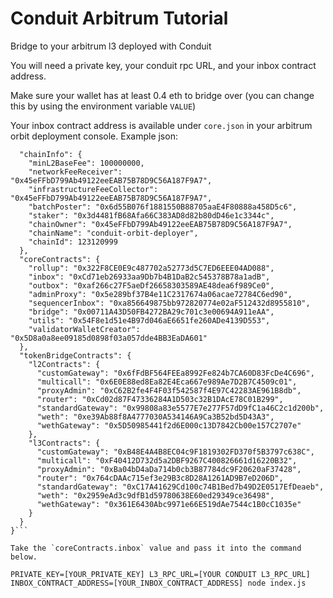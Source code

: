 # Conduit Arbitrum Tutorial
Bridge to your arbitrum l3 deployed with Conduit

You will need a private key, your conduit rpc URL, and your inbox contract address.

Make sure your wallet has at least 0.4 eth to bridge over (you can change this by using the environment variable `VALUE`)

Your inbox contract address is available under `core.json` in your arbitrum orbit deployment console. Example json:

```{
  "chainInfo": {
    "minL2BaseFee": 100000000,
    "networkFeeReceiver": "0x45eFFbD799Ab49122eeEAB75B78D9C56A187F9A7",
    "infrastructureFeeCollector": "0x45eFFbD799Ab49122eeEAB75B78D9C56A187F9A7",
    "batchPoster": "0x6d55B076f1881550B88705aaE4F80888a458D5c6",
    "staker": "0x3d4481fB68Afa66C383AD8d82b80dD46e1c3344c",
    "chainOwner": "0x45eFFbD799Ab49122eeEAB75B78D9C56A187F9A7",
    "chainName": "conduit-orbit-deployer",
    "chainId": 123120999
  },
  "coreContracts": {
    "rollup": "0x322F8CE0E9c487702a52773d5C7ED6EEE04AD088",
    "inbox": "0xCd71eb26933aa9Db7b4B1DaB2c545378B78a1adB",
    "outbox": "0xaf266c27F5aeDf26658303589AE48dea6f989Ce0",
    "adminProxy": "0x5e289bf37B4e11C2317674a06acae72784C6ed90",
    "sequencerInbox": "0xa856649875bb972820774e02aF512432d8955810",
    "bridge": "0x00711A43D50FB4272BA29c701c3e00694A911eAA",
    "utils": "0x54F8e1d51e4B97d046aE6651fe260ADe4139D553",
    "validatorWalletCreator": "0x5D8a0a8ee09185d0898f03a057dde4BB3EaDA601"
  },
  "tokenBridgeContracts": {
    "l2Contracts": {
      "customGateway": "0x6fFdBF564FEEa8992Fe824b7CA60D83FcDe4C696",
      "multicall": "0x6E0E88ed8Ea82E4Eca667e989Ae7D2B7C4509c01",
      "proxyAdmin": "0xC62B2fe4F4F03f542587f4E97C42283AE961B8db",
      "router": "0xCd02d87F47336284A1D503c32B1DAcE78C01B299",
      "standardGateway": "0x99808a83e5577E7e277F57dD9fC1a46C2c1d200b",
      "weth": "0xe39Ab88f8A4777030A534146A9Ca3B52bd5D43A3",
      "wethGateway": "0x5D50985441f2d6E000c13D7842Cb00e157C2707e"
    },
    "l3Contracts": {
      "customGateway": "0xB48E4A4B8EC04c9F1819302FD370f5B3797c638C",
      "multicall": "0xF40412D732d5a2DBF9267C400826661d16220B32",
      "proxyAdmin": "0xBa04bD4aDa714b0cb3B87784dc9F20620aF37428",
      "router": "0x764cDAAc715ef3e29B3c8D28A1261AD9B7eD206D",
      "standardGateway": "0xC17A41629Cd100c74B1Bed7b49D2E0517EfDeaeb",
      "weth": "0x2959eAd3c9dfB1d59780638E60ed29349ce36498",
      "wethGateway": "0x361E6430Abc9971e66E519dAe7544c1B0cC1035e"
    }
  }
}```

Take the `coreContracts.inbox` value and pass it into the command below.

PRIVATE_KEY=[YOUR_PRIVATE_KEY] L3_RPC_URL=[YOUR CONDUIT L3_RPC_URL] INBOX_CONTRACT_ADDRESS=[YOUR_INBOX_CONTRACT_ADDRESS] node index.js
